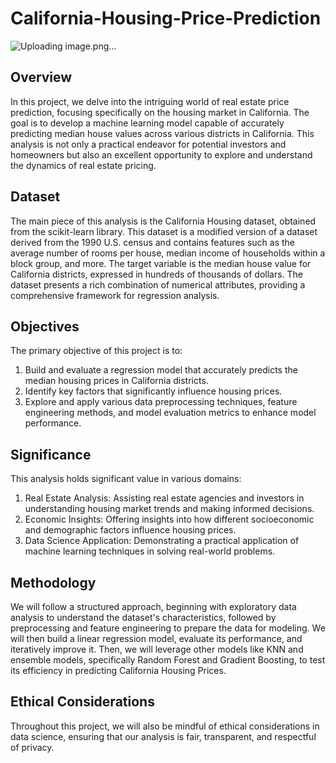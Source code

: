 # California-Housing-Price-Prediction

![Uploading image.png…]()

## Overview
In this project, we delve into the intriguing world of real estate price prediction, focusing specifically on the housing market in California. The goal is to develop a machine learning model capable of accurately predicting median house values across various districts in California. This analysis is not only a practical endeavor for potential investors and homeowners but also an excellent opportunity to explore and understand the dynamics of real estate pricing.

## Dataset
The main piece of this analysis is the California Housing dataset, obtained from the scikit-learn library. This dataset is a modified version of a dataset derived from the 1990 U.S. census and contains features such as the average number of rooms per house, median income of households within a block group, and more. The target variable is the median house value for California districts, expressed in hundreds of thousands of dollars. The dataset presents a rich combination of numerical attributes, providing a comprehensive framework for regression analysis.

## Objectives
The primary objective of this project is to:

1. Build and evaluate a regression model that accurately predicts the median housing prices in California districts.
2. Identify key factors that significantly influence housing prices.
3. Explore and apply various data preprocessing techniques, feature engineering methods, and model evaluation metrics to enhance model performance.
    
## Significance
This analysis holds significant value in various domains:

1. Real Estate Analysis: Assisting real estate agencies and investors in understanding housing market trends and making informed decisions.
2. Economic Insights: Offering insights into how different socioeconomic and demographic factors influence housing prices.
3. Data Science Application: Demonstrating a practical application of machine learning techniques in solving real-world problems.

## Methodology
We will follow a structured approach, beginning with exploratory data analysis to understand the dataset's characteristics, followed by preprocessing and feature engineering to prepare the data for modeling. We will then build a linear regression model, evaluate its performance, and iteratively improve it. Then, we will leverage other models like KNN and ensemble models, specifically Random Forest and Gradient Boosting, to test its efficiency in predicting California Housing Prices. 

## Ethical Considerations
Throughout this project, we will also be mindful of ethical considerations in data science, ensuring that our analysis is fair, transparent, and respectful of privacy.
